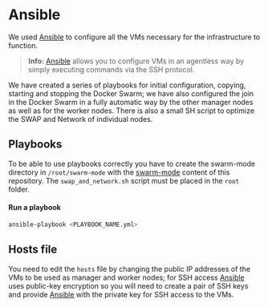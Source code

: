 # Ansible
We used [Ansible] to configure all the VMs necessary for the infrastructure to function. 
> **Info:** [Ansible] allows you to configure VMs in an agentless way by simply executing commands via the SSH protocol.

We have created a series of playbooks for initial configuration, copying, starting and stopping the Docker Swarm; we have also configured the join in the Docker Swarm in a fully automatic way by the other manager nodes as well as for the worker nodes. There is also a small SH script to optimize the SWAP and Network of individual nodes.

## Playbooks
To be able to use playbooks correctly you have to create the swarm-mode directory in `/root/swarm-mode` with the [swarm-mode](https://github.com/MatteoFasulo/ScalableWebApp/tree/main/swarm-mode) content of this repository. The `swap_and_network.sh` script must be placed in the `root` folder.

#### Run a playbook
```sh
ansible-playbook <PLAYBOOK_NAME.yml>
```

## Hosts file
You need to edit the `hosts` file by changing the public IP addresses of the VMs to be used as manager and worker nodes; for SSH access [Ansible] uses public-key encryption so you will need to create a pair of SSH keys and provide [Ansible] with the private key for SSH access to the VMs.



[Ansible]: <https://www.ansible.com/>
